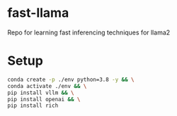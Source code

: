 # fast-llama
Repo for learning fast inferencing techniques for llama2

# Setup

```bash
conda create -p ./env python=3.8 -y && \
conda activate ./env && \
pip install vllm && \
pip install openai && \
pip install rich
```
